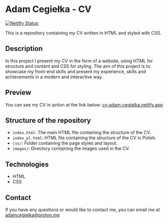 # Adam Cegiełka - CV
[![Netlify Status](https://api.netlify.com/api/v1/badges/7cb54e36-f583-400d-bfe8-c21cb567d9b1/deploy-status)](https://app.netlify.com/sites/cv-adam-cegielka/deploys)

This is a repository containing my CV written in HTML and styled with CSS.

## Description

In this project I present my CV in the form of a website, using HTML for structure and content and CSS for styling. The aim of this project is to showcase my front-end skills and present my experience, skills and achievements in a modern and interactive way.

## Preview

You can see my CV in action at the link below:
[cv-adam-cegielka.netlify.app](https://cv-adam-cegielka.netlify.app/)

## Structure of the repository

- `index.html`: The main HTML file containing the structure of the CV.
- `index_pl.html`: HTML file containing the structure of the CV in Polish.
- `css/`: Folder containing the page styles and layout.
- `images/`: Directory containing the images used in the CV.

## Technologies

- HTML
- CSS

## Contact

If you have any questions or would like to contact me, you can email me at adamcegielka@proton.me